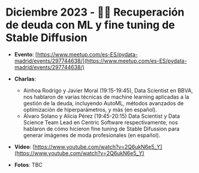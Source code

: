 # Diciembre 2023 - 👩‍🎨 Recuperación de deuda con ML y fine tuning de Stable Diffusion

- **Evento**: [https://www.meetup.com/es-ES/pydata-madrid/events/297744638/](https://www.meetup.com/es-ES/pydata-madrid/events/297744638/)

- **Charlas**:
  - Ainhoa Rodrigo y Javier Moral (19:15-19:45), Data Scientist en BBVA, nos hablaron de varias técnicas de machine learning aplicadas a la gestión de la deuda, incluyendo AutoML, métodos avanzados de optimización de hiperparámetros, y más (en español).
  - Álvaro Solano y Alicia Pérez (19:45-20:15) Data Scientist y Data Science Team Lead en Centric Software respectivamente, nos hablaron de cómo hicieron fine tuning de Stable Difussion para generar imágenes de moda profesionales (en español).

- **Vídeo**: [https://www.youtube.com/watch?v=2Q6ukN6e5_Y](https://www.youtube.com/watch?v=2Q6ukN6e5_Y)

- **Fotos**: TBC
